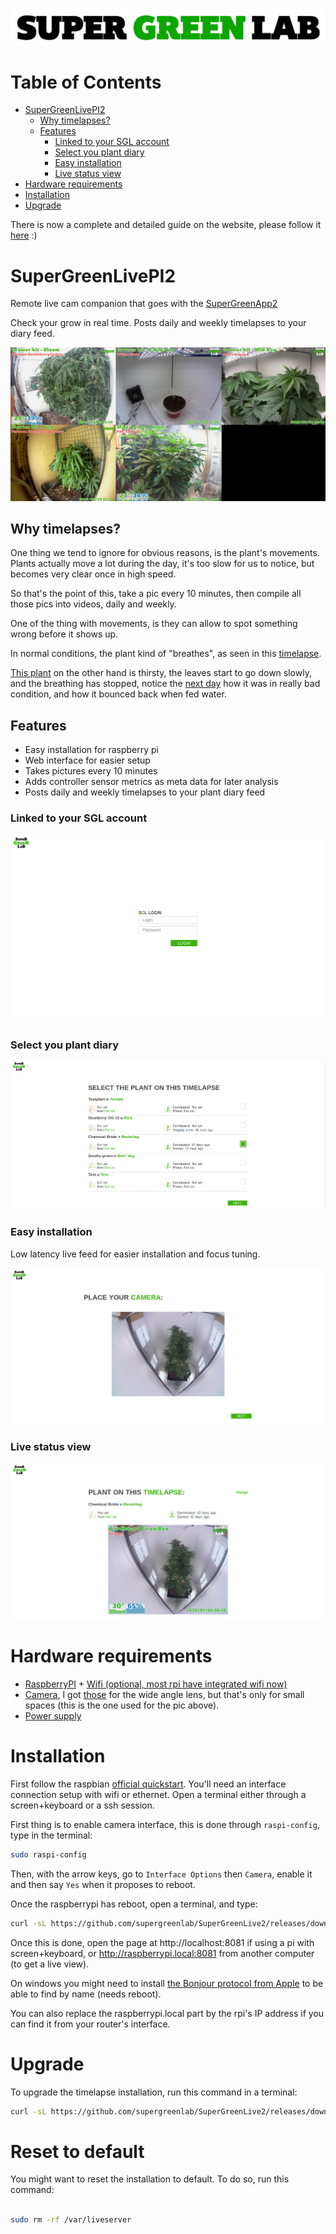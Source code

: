 ![SuperGreenLab](docs/sgl.png?raw=true)

Table of Contents
=================

* [SuperGreenLivePI2](#supergreenlivepi2)
   * [Why timelapses?](#why-timelapses)
   * [Features](#features)
      * [Linked to your SGL account](#linked-to-your-sgl-account)
      * [Select you plant diary](#select-you-plant-diary)
      * [Easy installation](#easy-installation)
      * [Live status view](#live-status-view)
* [Hardware requirements](#hardware-requirements)
* [Installation](#installation)
* [Upgrade](#upgrade)

There is now a complete and detailed guide on the website, please follow it [here](https://www.supergreenlab.com/guide/how-to-setup-a-remote-live-camera) :)

# SuperGreenLivePI2

Remote live cam companion that goes with the [SuperGreenApp2](https://github.com/supergreenlab/SuperGreenApp2)

Check your grow in real time. Posts daily and weekly timelapses to your diary feed.

![Example](docs/screenshot-live.png?raw=true)

## Why timelapses?

One thing we tend to ignore for obvious reasons, is the plant's movements.
Plants actually move a lot during the day, it's too slow for us to notice, but becomes very clear once in high speed.

So that's the point of this, take a pic every 10 minutes, then compile all those pics into videos, daily and weekly.

One of the thing with movements, is they can allow to spot something wrong before it shows up.

In normal conditions, the plant kind of "breathes", as seen in this [timelapse](https://www.instagram.com/p/BvMcC_oH94E/).

[This plant](https://www.instagram.com/p/BvZReZBHzrO/) on the other hand is thirsty, the leaves start to go down slowly, and the breathing has stopped, notice the [next day](https://www.instagram.com/p/Bvb2ULdn1_5/) how it was in really bad condition, and how it bounced back when fed water.

## Features

- Easy installation for raspberry pi
- Web interface for easier setup
- Takes pictures every 10 minutes
- Adds controller sensor metrics as meta data for later analysis
- Posts daily and weekly timelapses to your plant diary feed

### Linked to your SGL account

![Login screen](docs/screen-login.png?raw=true)

### Select you plant diary

![Plant screen](docs/screen-plant.png?raw=true)

### Easy installation

Low latency live feed for easier installation and focus tuning.

![Camera screen](docs/screen-camera.png?raw=true)

### Live status view

![Index screen](docs/screen-index.png?raw=true)

# Hardware requirements

- [RaspberryPI](https://www.raspberrypi.org/products/) + [Wifi (optional, most rpi have integrated wifi now)](https://www.raspberrypi.org/products/raspberry-pi-usb-wifi-dongle/)
- [Camera](https://www.raspberrypi.org/products/camera-module-v2/), I got [those](https://www.amazon.com/SainSmart-Fish-Eye-Camera-Raspberry-Arduino/dp/B00N1YJKFS) for the wide angle lens, but that's only for small spaces (this is the one used for the pic above).
- [Power supply](https://www.raspberrypi.org/products/raspberry-pi-universal-power-supply/)

# Installation

First follow the raspbian [official quickstart](https://projects.raspberrypi.org/en/projects/raspberry-pi-getting-started).
You'll need an interface connection setup with wifi or ethernet.
Open a terminal either through a screen+keyboard or a ssh session.

First thing is to enable camera interface, this is done through `raspi-config`, type in the terminal:

```sh
sudo raspi-config
```

Then, with the arrow keys, go to `Interface Options` then `Camera`, enable it and then say `Yes` when it proposes to reboot.

Once the raspberrypi has reboot, open a terminal, and type:

```sh
curl -sL https://github.com/supergreenlab/SuperGreenLive2/releases/download/latest/install.sh | sudo bash
```

Once this is done, open the page at http://localhost:8081 if using a pi with screen+keyboard, or http://raspberrypi.local:8081 from another computer (to get a live view).

On windows you might need to install [the Bonjour protocol from Apple](https://support.apple.com/kb/DL999?locale=en_US) to be able to find by name (needs reboot).

You can also replace the raspberrypi.local part by the rpi's IP address if you can find it from your router's interface.

# Upgrade

To upgrade the timelapse installation, run this command in a terminal:

```sh
curl -sL https://github.com/supergreenlab/SuperGreenLive2/releases/download/latest/update.sh | sudo bash
```

# Reset to default

You might want to reset the installation to default.
To do so, run this command:

```sh

sudo rm -rf /var/liveserver

```
